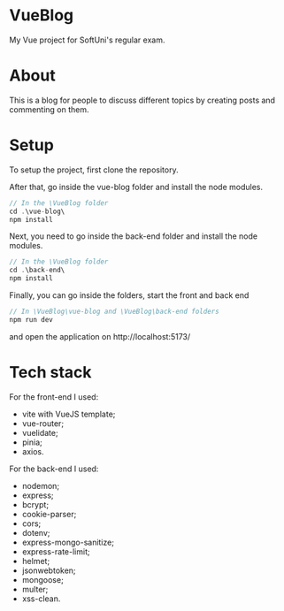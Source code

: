 # VueBlog

My Vue project for SoftUni's regular exam.

# About

This is a blog for people to discuss different topics
by creating posts and commenting on them.

# Setup

To setup the project, first clone the repository.

After that, go inside the vue-blog folder and install the node modules.

```js
// In the \VueBlog folder
cd .\vue-blog\
npm install
```

Next, you need to go inside the back-end folder and install the node modules.

```js
// In the \VueBlog folder
cd .\back-end\
npm install
```

Finally, you can go inside the folders, start the front and back end

```js
// In \VueBlog\vue-blog and \VueBlog\back-end folders
npm run dev
```

and open the application on http://localhost:5173/

# Tech stack

For the front-end I used:

- vite with VueJS template;
- vue-router;
- vuelidate;
- pinia;
- axios.

For the back-end I used:

- nodemon;
- express;
- bcrypt;
- cookie-parser;
- cors;
- dotenv;
- express-mongo-sanitize;
- express-rate-limit;
- helmet;
- jsonwebtoken;
- mongoose;
- multer;
- xss-clean.

